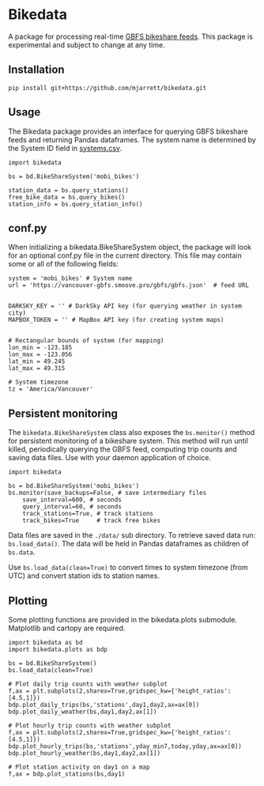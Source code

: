# Bikedata

A package for processing real-time [GBFS bikeshare feeds](https://github.com/NABSA/gbfs). This package is experimental and subject to change at any time.


## Installation

`pip install git+https://github.com/mjarrett/bikedata.git`

## Usage

The Bikedata package provides an interface for querying GBFS bikeshare feeds and returning Pandas dataframes. The system name is determined by the System ID field in [systems.csv](https://github.com/NABSA/gbfs/blob/master/systems.csv).

```
import bikedata

bs = bd.BikeShareSystem('mobi_bikes')

station_data = bs.query_stations()
free_bike_data = bs.query_bikes()
station_info = bs.query_station_info()
```

## conf.py
When initializing a bikedata.BikeShareSystem object, the package will look for an optional conf.py file in the current directory. This file may contain some or all of the following fields:

```
system = 'mobi_bikes' # System name
url = 'https://vancouver-gbfs.smoove.pro/gbfs/gbfs.json'  # feed URL


DARKSKY_KEY = '' # DarkSky API key (for querying weather in system city)
MAPBOX_TOKEN = '' # MapBox API key (for creating system maps) 


# Rectangular bounds of system (for mapping)
lon_min = -123.185
lon_max = -123.056
lat_min = 49.245
lat_max = 49.315

# System timezone
tz = 'America/Vancouver'
```


## Persistent monitoring
The `bikedata.BikeShareSystem` class also exposes the `bs.monitor()` method for persistent monitoring of a bikeshare system. This method will run until killed, periodically querying the GBFS feed, computing trip counts and saving data files. Use with your daemon application of choice.

```
import bikedata

bs = bd.BikeShareSystem('mobi_bikes')
bs.monitor(save_backups=False, # save intermediary files
	save_interval=600, # seconds
	query_interval=60, # seconds
	track_stations=True, # track stations
	track_bikes=True     # track free bikes
```
Data files are saved in the `./data/` sub directory. To retrieve saved data run: `bs.load_data()`. The data will be held in Pandas dataframes as children of `bs.data`.

Use `bs.load_data(clean=True)` to convert times to system timezone (from UTC) and convert station ids to station names.



## Plotting
Some plotting functions are provided in the bikedata.plots submodule. Matplotlib and cartopy are required.
```
import bikedata as bd
import bikedata.plots as bdp

bs = bd.BikeShareSystem()
bs.load_data(clean=True)

# Plot daily trip counts with weather subplot
f,ax = plt.subplots(2,sharex=True,gridspec_kw={'height_ratios':[4.5,1]})
bdp.plot_daily_trips(bs,'stations',day1,day2,ax=ax[0])
bdp.plot_daily_weather(bs,day1,day2,ax[1])

# Plot hourly trip counts with weather subplot
f,ax = plt.subplots(2,sharex=True,gridspec_kw={'height_ratios':[4.5,1]})
bdp.plot_hourly_trips(bs,'stations',yday_min7,today,yday,ax=ax[0])
bdp.plot_hourly_weather(bs,day1,day2,ax[1])

# Plot station activity on day1 on a map
f,ax = bdp.plot_stations(bs,day1)

```
